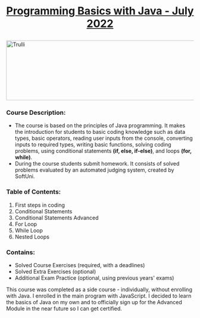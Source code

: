 <html>
<body>

# <a href="https://softuni.bg/trainings/3754/programming-basics-with-java-july-2022"><p align="center"> Programming Basics with Java - July 2022 </a><p>

<a href="https://softuni.bg/">
<img src="https://stringfixer.com/files/651542214.jpg" alt="Trulli" width="1218" height="160">
</a>

</body>
</html>

### Course Description:
- The course is based on the principles of Java programming. It makes the introduction for students to basic coding knowledge such as data types, basic operators, reading user inputs from the console, converting inputs to required types, writing basic functions, solving coding problems, using conditional statements **(if, else, if-else)**, and loops **(for, while)**.
- During the course students submit homework. It consists of solved problems evaluated by an automated judging system, created by SoftUni.

### Table of Contents:
1. First steps in coding  
2. Conditional Statements 
3. Conditional Statements Advanced 
4. For Loop   
5. While Loop          
6. Nested Loops   

### Contains:
- Solved Course Exercises (required, with a deadlines)
- Solved Extra Exercises (optional)
- Additional Exam Practice (optional, using previous years' exams)


This course was completed as a side course - individually, without enrolling with Java. I enrolled in the main program with JavaScript. 
I decided to learn the basics of Java on my own and to officially sign up for the Advanced Module in the near future so I can get certified.
